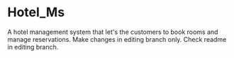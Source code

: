 # Hotel_Ms

A hotel management system that let's the customers to book rooms and manage reservations.
Make changes in editing branch only. Check readme in editing branch.

